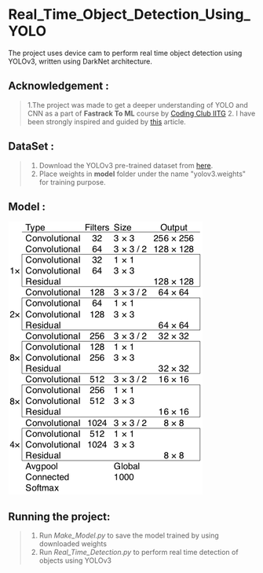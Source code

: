 # Real_Time_Object_Detection_Using_YOLO
  The project uses device cam to perform real time object detection using YOLOv3, written using DarkNet architecture. 

## Acknowledgement : 
  > 1.The project was made to get a deeper understanding of YOLO and CNN as a part of **Fastrack To ML** course by [Coding Club IITG](https://codingiitg.github.io/index.html)
  > 2. I have been strongly inspired and guided by [this](https://towardsdatascience.com/yolo-v3-object-detection-with-keras-461d2cfccef6) article.

## DataSet :
  > 1. Download the YOLOv3 pre-trained dataset from [here](https://towardsdatascience.com/yolo-v3-object-detection-with-keras-461d2cfccef6).
  > 2. Place weights in **model** folder under the name "yolov3.weights" for training purpose.
  
## Model :
  ![Model Summary](/model_summary.png)
  
## Running the project:
  > 1. Run *Make_Model.py* to save the model trained by using downloaded weights 
  > 2. Run *Real_Time_Detection.py* to perform real time detection of objects using YOLOv3
  
